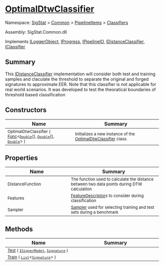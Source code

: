 # [OptimalDtwClassifier](./OptimalDtwClassifier.md)

Namespace: [SigStat]() > [Common](./../../README.md) > [PipelineItems]() > [Classifiers](./README.md)

Assembly: SigStat.Common.dll

Implements [ILoggerObject](./../../ILoggerObject.md), [IProgress](./../../Helpers/IProgress.md), [IPipelineIO](./../../Pipeline/IPipelineIO.md), [IDistanceClassifier](./../../Pipeline/IDistanceClassifier.md), [IClassifier](./../../Pipeline/IClassifier.md)

## Summary
This [IDistanceClassifier](https://github.com/hargitomi97/sigstat/blob/master/docs/md/SigStat/Common/Pipeline/IDistanceClassifier.md) implementation will consider both test and  training samples and claculate the threshold to separate the original and forged  signatures to approximate EER. Note that this classifier is not applicable for  real world scenarios. It was developed to test the theoratical boundaries of  threshold based classification

## Constructors

| Name<a href="#"><img width=300></a> | Summary<a href="#"><img width=475></a> | 
| --- | --- | 
| <sub>OptimalDtwClassifier ( [Func](https://docs.microsoft.com/en-us/dotnet/api/System.Func-3)\<[`Double`](https://docs.microsoft.com/en-us/dotnet/api/System.Double)[], [`Double`](https://docs.microsoft.com/en-us/dotnet/api/System.Double)[], [`Double`](https://docs.microsoft.com/en-us/dotnet/api/System.Double)> )</sub>| <sub>Initializes a new instance of the [OptimalDtwClassifier](https://github.com/hargitomi97/sigstat/blob/master/docs/md/SigStat/Common/PipelineItems/Classifiers/OptimalDtwClassifier.md) class.</sub>| <br>


## Properties

| Name<a href="#"><img width=300></a> | Summary<a href="#"><img width=475></a> | 
| --- | --- | 
| <sub>DistanceFunction</sub>| <sub>The function used to calculate the distance between two data points during DTW calculation</sub>| <br>
| <sub>Features</sub>| <sub>[FeatureDescriptor](https://github.com/hargitomi97/sigstat/blob/master/docs/md/SigStat/Common/FeatureDescriptor.md)s to consider during classification</sub>| <br>
| <sub>Sampler</sub>| <sub>[Sampler](https://github.com/hargitomi97/sigstat/blob/master/docs/md/SigStat/Common/PipelineItems/Classifiers/OptimalDtwClassifier.md) used for selecting training and test sets during a benchmark</sub>| <br>


## Methods

| Name<a href="#"><img width=300></a> | Summary<a href="#"><img width=475></a> | 
| --- | --- | 
| <sub>[Test](./Methods/OptimalDtwClassifier-100663910.md) ( [`ISignerModel`](./../../Pipeline/ISignerModel.md), [`Signature`](./../../Signature.md) )</sub>| <sub></sub>| <br>
| <sub>[Train](./Methods/OptimalDtwClassifier-100663908.md) ( [`List`](https://docs.microsoft.com/en-us/dotnet/api/System.Collections.Generic.List-1)\<[`Signature`](./../../Signature.md)> )</sub>| <sub></sub>| <br>


